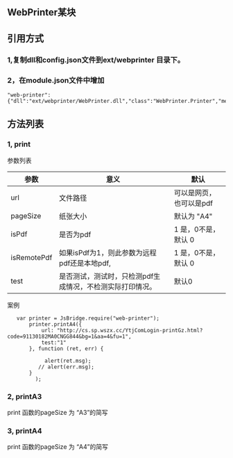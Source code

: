 ## WebPrinter某块

## 引用方式

### 1,复制dll和config.json文件到ext/webprinter 目录下。 

### 2，在module.json文件中增加

```
"web-printer":{"dll":"ext/webprinter/WebPrinter.dll","class":"WebPrinter.Printer","methods":"print,printA3,printA4"}

```

## 方法列表

### 1, print

参数列表


参数|意义|默认
---|---|---
url|文件路径|可以是网页，也可以是pdf
pageSize|纸张大小| 默认为 "A4"
isPdf|是否为pdf| 1 是，0不是，默认 0
isRemotePdf|如果isPdf为1，则此参数为远程pdf还是本地pdf,| 1 是，0不是，默认 0
test|是否测试，测试时，只检测pdf生成情况，不检测实际打印情况。|默认0



案例

```
   var printer = JsBridge.require("web-printer");
       printer.printA4({
           url: "http://cs.sp.wszx.cc/YtjComLogin-printGz.html?code=91130182MA0CNGG844&bg=1&aa=4&fu=1",
           test:"1"
       }, function (ret, err) {

			alert(ret.msg);
          // alert(err.msg);
       }
         );
```

### 2, printA3 

print 函数的pageSize 为 “A3”的简写

### 3, printA4   

print 函数的pageSize 为 “A4”的简写